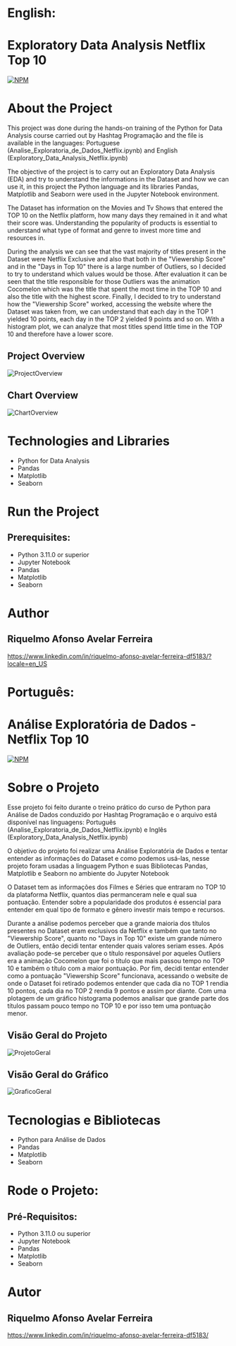 # English:
# Exploratory Data Analysis Netflix Top 10
[![NPM](https://img.shields.io/npm/l/react)](https://github.com/RiquelmoFerreira/Exploratory_Data_Analysis_Netflix_Top_10/blob/main/LICENSE)

# About the Project

This project was done during the hands-on training of the Python for Data Analysis course carried out by Hashtag Programação and the file is available in the languages: Portuguese (Analise_Exploratoria_de_Dados_Netflix.ipynb) and English (Exploratory_Data_Analysis_Netflix.ipynb)

The objective of the project is to carry out an Exploratory Data Analysis (EDA) and try to understand the informations in the Dataset and how we can use it, in this project the Python language and its libraries Pandas, Matplotlib and Seaborn were used in the Jupyter Notebook environment.

The Dataset has information on the Movies and Tv Shows that entered the TOP 10 on the Netflix platform, how many days they remained in it and what their score was. Understanding the popularity of products is essential to understand what type of format and genre to invest more time and resources in.

During the analysis we can see that the vast majority of titles present in the Dataset were Netflix Exclusive and also that both in the "Viewership Score" and in the "Days in Top 10" there is a large number of Outliers, so I decided to try to understand which values would be those. After evaluation it can be seen that the title responsible for those Outliers was the animation Cocomelon which was the title that spent the most time in the TOP 10 and also the title with the highest score. Finally, I decided to try to understand how the "Viewership Score" worked, accessing the website where the Dataset was taken from, we can understand that each day in the TOP 1 yielded 10 points, each day in the TOP 2 yielded 9 points and so on. With a histogram plot, we can analyze that most titles spend little time in the TOP 10 and therefore have a lower score.

## Project Overview
![ProjectOverview](https://github.com/RiquelmoFerreira/Exploratory_Data_Analysis_Netflix_Top_10/blob/main/Imagem1.png)

## Chart Overview
![ChartOverview](https://github.com/RiquelmoFerreira/Exploratory_Data_Analysis_Netflix_Top_10/blob/main/Imagem2.png)

# Technologies and Libraries

- Python for Data Analysis
- Pandas
- Matplotlib
- Seaborn

# Run the Project
## Prerequisites:
- Python 3.11.0 or superior
- Jupyter Notebook
- Pandas
- Matplotlib
- Seaborn

# Author
## Riquelmo Afonso Avelar Ferreira

https://www.linkedin.com/in/riquelmo-afonso-avelar-ferreira-df5183/?locale=en_US
#
# Português:
# Análise Exploratória de Dados - Netflix Top 10
[![NPM](https://img.shields.io/npm/l/react)](https://github.com/RiquelmoFerreira/Exploratory_Data_Analysis_Netflix_Top_10/blob/main/LICENSE)

# Sobre o Projeto

Esse projeto foi feito durante o treino prático do curso de Python para Análise de Dados conduzido por Hashtag Programação e o arquivo está disponível nas linguagens:  Português (Analise_Exploratoria_de_Dados_Netflix.ipynb) e Inglês (Exploratory_Data_Analysis_Netflix.ipynb)

O objetivo do projeto foi realizar uma Análise Exploratória de Dados e tentar entender as informações do Dataset e como podemos usá-las, nesse projeto foram usadas a linguagem Python e suas Bibliotecas Pandas, Matplotlib e Seaborn no ambiente do Jupyter Notebook

O Dataset tem as informações dos Filmes e Séries que entraram no TOP 10 da plataforma Netflix, quantos dias permanceram nele e qual sua pontuação. Entender sobre a popularidade dos produtos é essencial para entender em qual tipo de formato e gênero investir mais tempo e recursos. 

Durante a análise podemos perceber que a grande maioria dos títulos presentes no Dataset eram exclusivos da Netflix e também que tanto no "Viewership Score", quanto no "Days in Top 10" existe um grande número de Outliers, então decidi tentar entender quais valores seriam esses. Após avaliação pode-se perceber que o título responsável por aqueles Outliers era a animação Cocomelon que foi o título que mais passou tempo no TOP 10 e também o título com a maior pontuação. Por fim, decidi tentar entender como a pontuação "Viewership Score" funcionava, acessando o website de onde o Dataset foi retirado podemos entender que cada dia no TOP 1 rendia 10 pontos, cada dia no TOP 2 rendia 9 pontos e assim por diante. Com uma plotagem de um gráfico histograma podemos analisar que grande parte dos títulos passam pouco tempo no TOP 10 e por isso tem uma pontuação menor.

## Visão Geral do Projeto
![ProjetoGeral](https://github.com/RiquelmoFerreira/Exploratory_Data_Analysis_Netflix_Top_10/blob/main/Imagem1.png)

## Visão Geral do Gráfico
![GraficoGeral](https://github.com/RiquelmoFerreira/Exploratory_Data_Analysis_Netflix_Top_10/blob/main/Imagem2.png)

# Tecnologias e Bibliotecas
- Python para Análise de Dados
- Pandas
- Matplotlib
- Seaborn

# Rode o Projeto:
## Pré-Requisitos:
- Python 3.11.0 ou superior
- Jupyter Notebook
- Pandas
- Matplotlib
- Seaborn

# Autor
## Riquelmo Afonso Avelar Ferreira

https://www.linkedin.com/in/riquelmo-afonso-avelar-ferreira-df5183/
 

 
